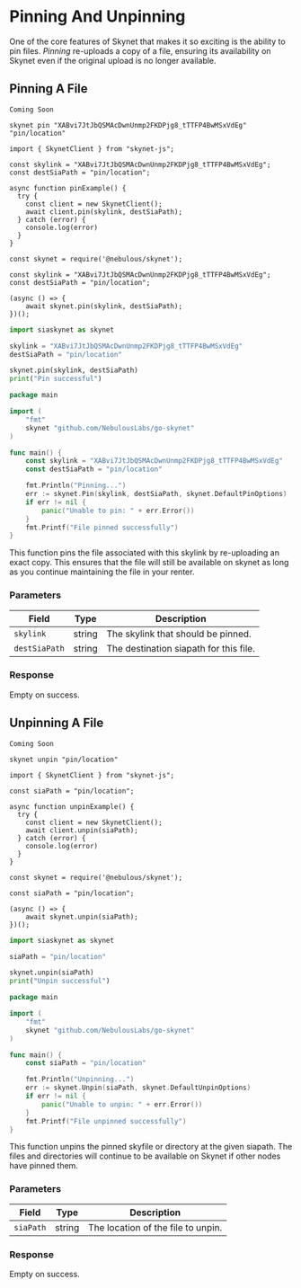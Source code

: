 # Pinning And Unpinning

One of the core features of Skynet that makes it so exciting is the ability to
pin files. *Pinning* re-uploads a copy of a file, ensuring its availability on
Skynet even if the original upload is no longer available.

## Pinning A File

```shell--curl
Coming Soon
```

```shell--cli
skynet pin "XABvi7JtJbQSMAcDwnUnmp2FKDPjg8_tTTFP4BwMSxVdEg" "pin/location"
```

```javascript--browser
import { SkynetClient } from "skynet-js";

const skylink = "XABvi7JtJbQSMAcDwnUnmp2FKDPjg8_tTTFP4BwMSxVdEg";
const destSiaPath = "pin/location";

async function pinExample() {
  try {
    const client = new SkynetClient();
    await client.pin(skylink, destSiaPath);
  } catch (error) {
    console.log(error)
  }
}
```

```javascript--node
const skynet = require('@nebulous/skynet');

const skylink = "XABvi7JtJbQSMAcDwnUnmp2FKDPjg8_tTTFP4BwMSxVdEg";
const destSiaPath = "pin/location";

(async () => {
	await skynet.pin(skylink, destSiaPath);
})();
```

```python
import siaskynet as skynet

skylink = "XABvi7JtJbQSMAcDwnUnmp2FKDPjg8_tTTFP4BwMSxVdEg"
destSiaPath = "pin/location"

skynet.pin(skylink, destSiaPath)
print("Pin successful")
```

```go
package main

import (
	"fmt"
	skynet "github.com/NebulousLabs/go-skynet"
)

func main() {
	const skylink = "XABvi7JtJbQSMAcDwnUnmp2FKDPjg8_tTTFP4BwMSxVdEg"
	const destSiaPath = "pin/location"

	fmt.Println("Pinning...")
	err := skynet.Pin(skylink, destSiaPath, skynet.DefaultPinOptions)
	if err != nil {
		panic("Unable to pin: " + err.Error())
	}
	fmt.Printf("File pinned successfully")
}
```

This function pins the file associated with this skylink by re-uploading an
exact copy. This ensures that the file will still be available on skynet as long
as you continue maintaining the file in your renter.

### Parameters

Field | Type | Description
----- | ---- | -----------
`skylink` | string | The skylink that should be pinned.
`destSiaPath` | string | The destination siapath for this file.

### Response

Empty on success.

## Unpinning A File

```shell--curl
Coming Soon
```

```shell--cli
skynet unpin "pin/location"
```

```javascript--browser
import { SkynetClient } from "skynet-js";

const siaPath = "pin/location";

async function unpinExample() {
  try {
    const client = new SkynetClient();
    await client.unpin(siaPath);
  } catch (error) {
    console.log(error)
  }
}
```

```javascript--node
const skynet = require('@nebulous/skynet');

const siaPath = "pin/location";

(async () => {
	await skynet.unpin(siaPath);
})();
```

```python
import siaskynet as skynet

siaPath = "pin/location"

skynet.unpin(siaPath)
print("Unpin successful")
```

```go
package main

import (
	"fmt"
	skynet "github.com/NebulousLabs/go-skynet"
)

func main() {
	const siaPath = "pin/location"

	fmt.Println("Unpinning...")
	err := skynet.Unpin(siaPath, skynet.DefaultUnpinOptions)
	if err != nil {
		panic("Unable to unpin: " + err.Error())
	}
	fmt.Printf("File unpinned successfully")
}
```

This function unpins the pinned skyfile or directory at the given siapath. The
files and directories will continue to be available on Skynet if other nodes
have pinned them.

### Parameters

Field | Type | Description
----- | ---- | -----------
`siaPath` | string | The location of the file to unpin.

### Response

Empty on success.
